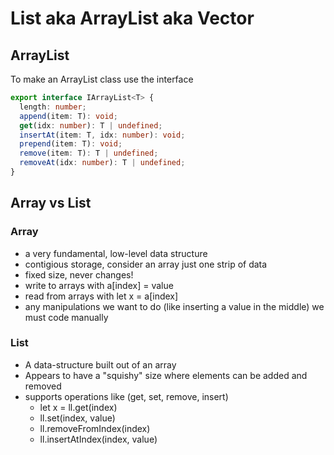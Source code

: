 # List aka ArrayList aka Vector

## ArrayList
To make an ArrayList class use the interface
```typescript
export interface IArrayList<T> {
  length: number;
  append(item: T): void;
  get(idx: number): T | undefined;
  insertAt(item: T, idx: number): void;
  prepend(item: T): void;
  remove(item: T): T | undefined;
  removeAt(idx: number): T | undefined;
}
```

## Array vs List
### Array
- a very fundamental, low-level data structure
- contigious storage, consider an array just one strip of data
- fixed size, never changes!
- write to arrays with a[index] = value
- read from arrays with let x = a[index]
- any manipulations we want to do (like inserting a value in the middle) we must code manually

### List
- A data-structure built out of an array
- Appears to have a "squishy" size where elements can be added and removed
- supports operations like (get, set, remove, insert)
  - let x = ll.get(index)
  - ll.set(index, value)
  - ll.removeFromIndex(index)
  - ll.insertAtIndex(index, value)
